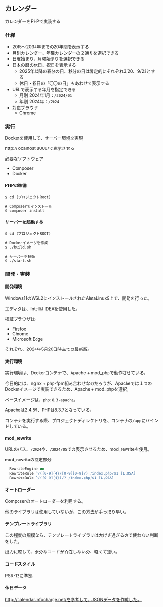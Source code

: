 ## カレンダー

カレンダーをPHPで実装する

### 仕様

* 2015～2034年までの20年間を表示する
* 月別カレンダー、年間カレンダーの２通りを選択できる
* 日曜始まり、月曜始まりを選択できる
* 日本の暦の休日、祝日を表示する
  * 2025年以降の春分の日、秋分の日は暫定的にそれぞれ3/20、9/22とする
  * 休日・祝日の「〇〇の日」もあわせて表示する
* URLで表示する年月を指定できる
  * 月別 2024年1月：`/2024/01`
  * 年別 2024年：`/2024`
* 対応ブラウザ
  * Chrome



### 実行

Dockerを使用して、サーバー環境を実現

http://localhost:8000/で表示させる



必要なソフトウェア

* Composer
* Docker



#### PHPの準備

```
$ cd (プロジェクトRoot)

# Composerでインストール
$ composer install
```



#### サーバーを起動する

```
$ cd (プロジェクトROOT)

# Dockerイメージを作成
$ ./build.sh

# サーバーを起動
$ ./start.sh
```



### 開発・実装

#### 開発環境

Windows11のWSL2にインストールされたAlmaLinux9上で、開発を行った。

エディタは、IntelliJ IDEAを使用した。

検証ブラウザは、

* Firefox
* Chrome
* Microsoft Edge

それぞれ、2024年5月20日時点での最新版。



#### 実行環境

実行環境は、Dockerコンテナで、Apache + mod_phpで動作させている。

今日的には、nginx + php-fpm組み合わせなのだろうが、Apacheでは１つのDockerイメージで実装できるため、Apache + mod_phpを選択。

ベースイメージは、`php:8.3-apache`。

Apacheは2.4.59、PHPは8.3.7となっている。



コンテナを実行する際、プロジェクトディレクトリを、コンテナの`/app`にバインドしている。



#### mod_rewrite

URLのパス、`/2024`や、`/2024/05`での表示させるため、mod_rewriteを使用。

mod_rewriteの設定部分

```apache
  RewriteEngine on
  RewriteRule ^/([0-9]{4}/[0-9][0-9]?) /index.php/$1 [L,QSA]
  RewriteRule ^/([0-9]{4})/? /index.php/$1 [L,QSA]
```



#### オートローダー

Composerのオートローダーを利用する。

他のライブラリは使用していないが、この方法が手っ取り早い。



#### テンプレートライブラリ

この程度の規模なら、テンプレートライブラリは大げさ過ぎるので使わない判断をした。

出力に際して、余分なコードが介在しない分、軽くて速い。



#### コードスタイル

PSR-12に準拠



#### 休日データ

http://calendar.infocharge.net/を参考して、JSONデータを作成した。

